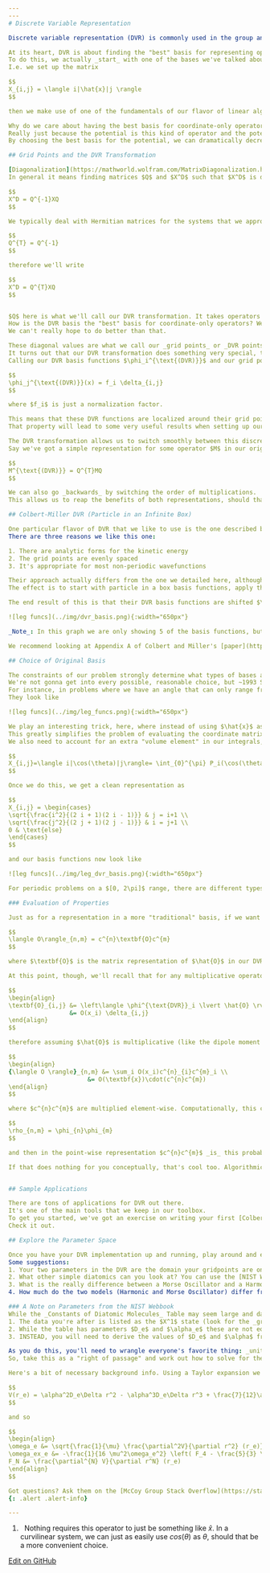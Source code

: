 ```yaml
---
---
# Discrete Variable Representation

Discrete variable representation (DVR) is commonly used in the group and has quickly become a jumping off point for anyone getting started. Why? Because DVR is a simple way to dip your toes into challenging problems while the mechanics and math still stay relatively straight forward. (read as: "Easy to set up and great for exploring parameter space and gaining intuition")

At its heart, DVR is about finding the "best" basis for representing operators that are functions of just our coordinates (i.e. that don't involve things like derivatives of the wavefunction).
To do this, we actually _start_ with one of the bases we've talked about before, like the PIB, and build a representation for the coordinate operator.[<sup>1</sup>]
I.e. we set up the matrix

$$
X_{i,j} = \langle i|\hat{x}|j \rangle
$$

then we make use of one of the fundamentals of our flavor of linear algebra, which is that _diagonalization of an operator representation returns the best possible basis for that operator_.

Why do we care about having the best basis for coordinate-only operators?
Really just because the potential is this kind of operator and the potential is the hardest thing to deal with in a traditional basis set calculation.
By choosing the best basis for the potential, we can dramatically decrease the amount of work we need to do. In fact, as we'll see, for _multiplicative operators_ like the potential, we won't have to do any integrals at all.

## Grid Points and the DVR Transformation

[Diagonalization](https://mathworld.wolfram.com/MatrixDiagonalization.html) is something computers can do quickly and easily.
In general it means finding matrices $Q$ and $X^D$ such that $X^D$ is diagonal and

$$
X^D = Q^{-1}XQ
$$

We typically deal with Hermitian matrices for the systems that we approach where the matrix is self-adjoint, and so for everything we do we have the nice property that

$$
Q^{T} = Q^{-1}
$$

therefore we'll write

$$
X^D = Q^{T}XQ
$$


$Q$ here is what we'll call our DVR transformation. It takes operators represented in our original basis and transforms them to the DVR basis.
How is the DVR basis the "best" basis for coordinate-only operators? Well $X^D$ is the representation of our coordinate operator in the basis defined by $Q$, and this representation is diagonal.
We can't really hope to do better than that.

These diagonal values are what we call our _grid points_ or _DVR points_.
It turns out that our DVR transformation does something very special, too.
Calling our DVR basis functions $\phi_i^{\text{(DVR)}}$ and our grid points $x_i$, we get that

$$
\phi_j^{\text{(DVR)}}(x) = f_i \delta_{i,j}
$$

where $f_i$ is just a normalization factor.

This means that these DVR functions are localized around their grid points and zero at all the others.
That property will lead to some very useful results when setting up our Hamiltonian/using the resultant wavefunctions.

The DVR transformation allows us to switch smoothly between this discretized representation and the continuous representation from our original basis.
Say we've got a simple representation for some operator $M$ in our original basis. We can do a _change of basis_ to put this representation into the DVR basis by

$$
M^{\text{(DVR)}} = Q^{T}MQ
$$

We can also go _backwards_ by switching the order of multiplications.
This allows us to reap the benefits of both representations, should that be something we find useful.

## Colbert-Miller DVR (Particle in an Infinite Box)

One particular flavor of DVR that we like to use is the one described by [Colbert and Miller](https://aip.scitation.org/doi/10.1063/1.462100) in the early 1990s.
There are three reasons we like this one:

1. There are analytic forms for the kinetic energy
2. The grid points are evenly spaced
3. It's appropriate for most non-periodic wavefunctions

Their approach actually differs from the one we detailed here, although the core idea is the same.
The effect is to start with particle in a box basis functions, apply the type of DVR transformation that we describe here, then take the limit as the box and number of basis functions become infinite.

The end result of this is that their DVR basis functions are shifted $\frac{\sin(\theta)}{\theta}$ functions, which look like

![leg funcs](../img/dvr_basis.png){:width="650px"}

_Note_: In this graph we are only showing 5 of the basis functions, but if we were to keep plotting more we would see a peak at every discretized point. 

We recommend looking at Appendix A of Colbert and Miller's [paper](https://aip.scitation.org/doi/10.1063/1.462100) for the equations, starting with the (- $\infty$, $\infty$) interval! (i.e. your kinetic energy is described by Equation A7) But note you will need some potential function to run this all the way through. Seems like the perfect place for a harmonic oscillator!

## Choice of Original Basis

The constraints of our problem strongly determine what types of bases are appropriate, which in turn determines what flavor of DVR we use.
We're not gonna get into every possible, reasonable choice, but ~1993 Szalay published [a paper](https://aip.scitation.org/doi/abs/10.1063/1.465258) with a bunch of the different flavors worked out.
For instance, in problems where we have an angle that can only range from $[0, \pi]$, the Legendre polynomials ($P_l$) are a good choice to satisfy that condition.
They look like

![leg funcs](../img/leg_funcs.png){:width="650px"}

We play an interesting trick, here, where instead of using $\hat{x}$ as our coordinate operator, we use $cos(\theta)$ instead.
This greatly simplifies the problem of evaluating the coordinate matrix elements.
We also need to account for an extra "volume element" in our integrals, i.e. our coordinate operator matrix looks like

$$
X_{i,j}=\langle i|\cos(\theta)|j\rangle= \int_{0}^{\pi} P_i(\cos(\theta))\cos(\theta)P_j(\cos(\theta))\sin(\theta) d \theta
$$

Once we do this, we get a clean representation as

$$
X_{i,j} = \begin{cases}
\sqrt{\frac{i^2}{(2 i + 1)(2 i - 1)}} & j = i+1 \\
\sqrt{\frac{j^2}{(2 j + 1)(2 j - 1)}} & i = j+1 \\
0 & \text{else}
\end{cases}
$$

and our basis functions now look like

![leg funcs](../img/leg_dvr_basis.png){:width="650px"}

For periodic problems on a $[0, 2\pi]$ range, there are different types of DVRs out there, like [this one](https://aip.scitation.org/doi/pdf/10.1063/1.1673259) by Meyer.

### Evaluation of Properties

Just as for a representation in a more "traditional" basis, if we want to get the expected value of an observable, $\hat{O}$, between states $\phi_n$ and $\phi_m$, we have

$$
\langle O\rangle_{n,m} = c^{n}\textbf{O}c^{m}
$$

where $\textbf{O}$ is the matrix representation of $\hat{O}$ in our DVR basis and $c^{n}$ and $c^{m}$ are the coefficient vectors that come out of diagonalizing our Hamiltonian.

At this point, though, we'll recall that for any multiplicative operator we have 

$$
\begin{align}
\textbf{O}_{i,j} &= \left\langle \phi^{\text{DVR}}_i \lvert \hat{O} \rvert \phi^{\text{DVR}}_j \right\rangle \\
                 &= O(x_i) \delta_{i,j}
\end{align}
$$

therefore assuming $\hat{O}$ is multiplicative (like the dipole moment or an internal coordinate) $\textbf{O}$ is _diagonal_, which means we can write

$$
\begin{align}
{\langle O \rangle}_{n,m} &= \sum_i O(x_i)c^{n}_{i}c^{m}_i \\
                      &= O(\textbf{x})\cdot(c^{n}c^{m})
\end{align}
$$

where $c^{n}c^{m}$ are multiplied element-wise. Computationally, this can be efficient, but even more than that this can be a nice _conceptual_ way to think about these evaluation as we can build something akin to a probability density function for the _transition_ by

$$
\rho_{n,m} = \phi_{n}\phi_{m}
$$

and then in the point-wise representation $c^{n}c^{m}$ _is_ this probability density.

If that does nothing for you conceptually, that's cool too. Algorithmically it's still a convenient way to write things.


## Sample Applications

There are tons of applications for DVR out there.
It's one of the main tools that we keep in our toolbox.
To get you started, we've got an exercise on writing your first [Colbert & Miller-style DVR](../../McCoy%20Group%20Code%20Academy/Exercises).
Check it out.

## Explore the Parameter Space

Once you have your DVR implementation up and running, play around and explore the parameter space! 
Some suggestions: 
1. Your two parameters in the DVR are the domain your gridpoints are on, and the number of grid points you have. So, what happens when you try say 200 gridpoints? 500? 2000? What about 50? or maybe even 10? As for the domain, what is effected (energies, wavefunction shape, both, neither) when you double the domain? quadruple it? divide it by 2? This is a good place to get started thinking about things like _wavefunction convergence_ and _numerical stability_.
2. What other simple diatomics can you look at? You can use the [NIST Webbook](https://webbook.nist.gov/chemistry/name-ser/) and pull _Constants of Diatomic Molecules_ for most diatomics and calculate the energies. 
3. What is the really difference between a Morse Oscillator and a Harmonic Oscillator? For one diatomic, say HCl, how much do the energies change? Why do you think that is?
4. How much do the two models (Harmonic and Morse Oscillator) differ from the potential given by an electronic structure calculation? Why? Do the energies change? By how much? Which states seem to be affected by this the most (hint: think higher or lower energy states).

### A Note on Parameters from the NIST Webbook
While the _Constants of Diatomic Molecules_ Table may seem large and daunting at first hopefully keeping these hints in mind will help!
1. The data you're after is listed as the $X^1$ state (look for the _ground electronic state_)
2. While the table has parameters $D_e$ and $\alpha_e$ these are not equivalent to the parameters $D_e$ and $\alpha$ of the Morse Oscillator. It goes something like  "These aren't the droids you are looking for..." right? 
3. INSTEAD, you will need to derive the values of $D_e$ and $\alpha$ from the parameters $\omega_e$ and $\omega_ex_e$.

As you do this, you'll need to wrangle everyone's favorite thing: _units_
So, take this as a "right of passage" and work out how to solve for these parameters on your own. It takes some algebra and a good think about what the units need to be to make the answer have the correct units. If you'd like some advice on where to start, ask a group member.

Here's a bit of necessary background info. Using a Taylor expansion we have

$$
V(r_e) = \alpha^2D_e\Delta r^2 - \alpha^3D_e\Delta r^3 + \frac{7}{12}\alpha^4D_e\Delta r^4 + O(\Delta r^5)
$$

and so 

$$
\begin{align}
\omega_e &= \sqrt{\frac{1}{\mu} \frac{\partial^2V}{\partial r^2} (r_e)} \\
\omega_ex_e &= -\frac{1}{16 \mu^2\omega_e^2} \left( F_4 - \frac{5}{3} \frac{{F_3}^2}{F_2} \right) \\
F_N &= \frac{\partial^{N} V}{\partial r^N} (r_e)
\end{align}
$$

Got questions? Ask them on the [McCoy Group Stack Overflow](https://stackoverflow.com/c/mccoygroup/questions/ask)
{: .alert .alert-info}

---
```

1. <a id="#fn1">&nbsp;</a> Nothing requires this operator to just be something like $\hat{x}$. In a curvilinear system, we can just as easily use $cos(\theta)$ as $\theta$, should that be a more convenient choice.

[<sup>1</sup>]:#fn1
[<sup>2</sup>]:#fn2


[Edit on GitHub](https://github.com/McCoyGroup/References/edit/gh-pages/References/Basis%20Set%20Methods/BasicDVR.md)
